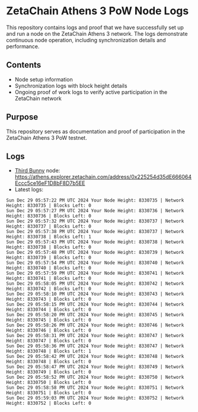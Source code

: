 # ZetaChain Athens 3 PoW Node Logs
This repository contains logs and proof that we have successfully set up and run a node on the ZetaChain Athens 3 network. The logs demonstrate continuous node operation, including synchronization details and performance.

## Contents
- Node setup information
- Synchronization logs with block height details
- Ongoing proof of work logs to verify active participation in the ZetaChain network

## Purpose
This repository serves as documentation and proof of participation in the ZetaChain Athens 3 PoW testnet.

## Logs

- [Third Bunny](https://thirdbunny.xyz/) node: https://athens.explorer.zetachain.com/address/0x225254d35dE666064Eccc5ce16eF1D8bF8D7b5EE
- Latest logs:
```
Sun Dec 29 05:57:22 PM UTC 2024 Your Node Height: 8330735 | Network Height: 8330735 | Blocks Left: 0
Sun Dec 29 05:57:27 PM UTC 2024 Your Node Height: 8330736 | Network Height: 8330736 | Blocks Left: 0
Sun Dec 29 05:57:32 PM UTC 2024 Your Node Height: 8330737 | Network Height: 8330737 | Blocks Left: 0
Sun Dec 29 05:57:38 PM UTC 2024 Your Node Height: 8330737 | Network Height: 8330738 | Blocks Left: 1
Sun Dec 29 05:57:43 PM UTC 2024 Your Node Height: 8330738 | Network Height: 8330738 | Blocks Left: 0
Sun Dec 29 05:57:48 PM UTC 2024 Your Node Height: 8330739 | Network Height: 8330739 | Blocks Left: 0
Sun Dec 29 05:57:54 PM UTC 2024 Your Node Height: 8330740 | Network Height: 8330740 | Blocks Left: 0
Sun Dec 29 05:57:59 PM UTC 2024 Your Node Height: 8330741 | Network Height: 8330741 | Blocks Left: 0
Sun Dec 29 05:58:05 PM UTC 2024 Your Node Height: 8330742 | Network Height: 8330742 | Blocks Left: 0
Sun Dec 29 05:58:10 PM UTC 2024 Your Node Height: 8330743 | Network Height: 8330743 | Blocks Left: 0
Sun Dec 29 05:58:15 PM UTC 2024 Your Node Height: 8330744 | Network Height: 8330744 | Blocks Left: 0
Sun Dec 29 05:58:20 PM UTC 2024 Your Node Height: 8330745 | Network Height: 8330745 | Blocks Left: 0
Sun Dec 29 05:58:26 PM UTC 2024 Your Node Height: 8330746 | Network Height: 8330746 | Blocks Left: 0
Sun Dec 29 05:58:31 PM UTC 2024 Your Node Height: 8330747 | Network Height: 8330747 | Blocks Left: 0
Sun Dec 29 05:58:36 PM UTC 2024 Your Node Height: 8330747 | Network Height: 8330748 | Blocks Left: 1
Sun Dec 29 05:58:42 PM UTC 2024 Your Node Height: 8330748 | Network Height: 8330748 | Blocks Left: 0
Sun Dec 29 05:58:47 PM UTC 2024 Your Node Height: 8330749 | Network Height: 8330749 | Blocks Left: 0
Sun Dec 29 05:58:52 PM UTC 2024 Your Node Height: 8330750 | Network Height: 8330750 | Blocks Left: 0
Sun Dec 29 05:58:58 PM UTC 2024 Your Node Height: 8330751 | Network Height: 8330751 | Blocks Left: 0
Sun Dec 29 05:59:03 PM UTC 2024 Your Node Height: 8330752 | Network Height: 8330752 | Blocks Left: 0
```
